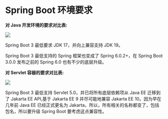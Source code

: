 # Spring Boot 环境要求

**对 Java 开发环境的要求对比表:**

![](https://hyzhu-oss.oss-cn-hangzhou.aliyuncs.com/md/202410141242163.png)

Spring Boot 3 最低要求 JDK 17，并向上兼容支持 JDK 19。

Spring Boot 3 最低支持的 Spring 框架也变成了 Spring 6.0.2+，在 Spring Boot 3.0.0 发布之前的 Spring 6.0 也有不少的底层升级。

**对 Servlet 容器的要求对比表:**

![](https://hyzhu-oss.oss-cn-hangzhou.aliyuncs.com/md/202410141242892.png)

Spring Boot 3 最低支持 Servlet 5.0，并已将所有底层依赖项从 Java EE 迁移到了 Jakarta EE API,基于 Jakarta EE 9 并尽可能地兼容 Jakarta EE 10。因为早在几年前 Java EE 已经正式更名为 Jakarta，所以，所有相关的名称都变了，包括包名，所以要升级 Spring Boot 要考虑这点兼容性。
